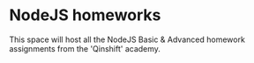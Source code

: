 # NodeJS homeworks
This space will host all the NodeJS Basic & Advanced homework assignments from the 'Qinshift' academy.
